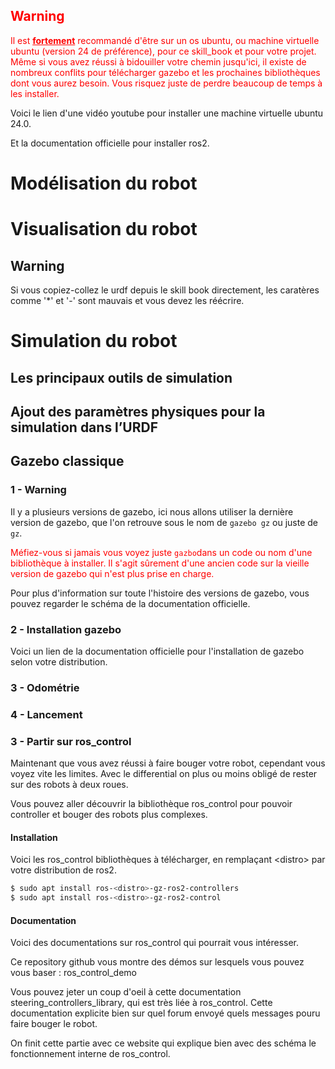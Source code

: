 <span style="color:red">

## Warning
Il est <u>**fortement**</u> recommandé d'être sur un os ubuntu, ou machine virtuelle ubuntu (version 24 de préférence), pour ce skill_book et pour votre projet. Même si vous avez réussi à bidouiller votre chemin jusqu'ici, il existe de nombreux conflits pour télécharger gazebo et les prochaines bibliothèques dont vous aurez besoin. Vous risquez juste de perdre beaucoup de temps à les installer.

</span>

Voici le <a link="https://youtu.be/DhVjgI57Ino">lien</a> d'une vidéo youtube pour installer une machine virtuelle ubuntu 24.0.

Et la <a link="https://docs.ros.org/en/jazzy/Installation/Ubuntu-Install-Debs.html">documentation</a> officielle pour installer ros2.

# Modélisation du robot
# Visualisation du robot

## Warning

Si vous copiez-collez le urdf depuis le skill book directement, les caratères comme '*' et '-' sont mauvais et vous devez les réécrire.

# Simulation du robot

## Les principaux outils de simulation

## Ajout des paramètres physiques pour la simulation dans l’URDF

## Gazebo classique

### 1 -  Warning

Il y a plusieurs versions de gazebo, ici nous allons utiliser la dernière version de gazebo, que l'on retrouve sous le nom de <code>gazebo gz</code> ou juste de <code>gz</code>.

<span style="color:red"> Méfiez-vous si jamais vous voyez juste <code>gazbo</code>dans un code ou  nom d'une bibliothèque à installer. Il s'agit sûrement d'une ancien code sur la vieille version de gazebo qui n'est plus prise en charge.</span>

Pour plus d'information sur toute l'histoire des versions de gazebo, vous pouvez regarder le schéma de la <a link="https://gazebosim.org/about">documentation officielle</a>.

### 2 - Installation gazebo

Voici un <a link="https://gazebosim.org/docs/latest/ros_installation/">lien</a> de la documentation officielle pour l'installation de gazebo selon votre distribution.

### 3 - Odométrie

### 4 - Lancement


### 3 - Partir sur ros_control

Maintenant que vous avez réussi à faire bouger votre robot, cependant vous voyez vite les limites. Avec le differential on plus ou moins obligé de rester sur des robots à deux roues.

Vous pouvez aller découvrir la bibliothèque ros_control pour pouvoir controller et bouger des robots plus complexes.

#### Installation


Voici les ros_control bibliothèques à télécharger, en remplaçant \<distro\> par votre distribution de ros2.


```bash
$ sudo apt install ros-<distro>-gz-ros2-controllers
$ sudo apt install ros-<distro>-gz-ros2-control 
```

#### Documentation

Voici des documentations sur ros_control qui pourrait vous intéresser.

Ce repository github vous montre des démos sur lesquels vous pouvez vous baser : <a link="https://github.com/ros-controls/gz_ros2_control/tree/rolling/gz_ros2_control_demos/examples">ros_control_demo</a>

Vous pouvez jeter un coup d'oeil à cette documentation <a link="https://control.ros.org/rolling/doc/ros2_controllers/steering_controllers_library/doc/userdoc.html#steering-controllers-library-userdoc" >steering_controllers_library</a>, qui est très liée à ros_control. Cette documentation explicite bien sur quel forum envoyé quels messages pouru faire bouger le robot. 

On finit cette partie avec ce <a link="https://fjp.at/posts/ros/ros-control/">website</a> qui explique bien avec des schéma le fonctionnement interne de ros_control.